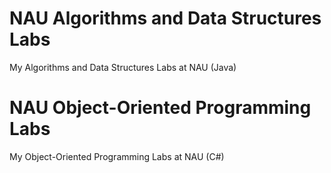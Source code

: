 # NAU Algorithms and Data Structures Labs
My Algorithms and Data Structures Labs at NAU (Java) 
# NAU Object-Oriented Programming Labs
My Object-Oriented Programming Labs at NAU (C#)
